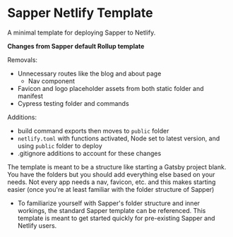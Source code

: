 # Sapper Netlify Template

A minimal template for deploying Sapper to Netlify.

**Changes from Sapper default Rollup template**

Removals:

- Unnecessary routes like the blog and about page
  - Nav component
- Favicon and logo placeholder assets from both static folder and manifest
- Cypress testing folder and commands

Additions:

- build command exports then moves to `public` folder
- `netlify.toml` with functions activated, Node set to latest version, and using `public` folder to deploy
- .gitignore additions to account for these changes

The template is meant to be a structure like starting a Gatsby project blank. You have the folders but you should add everything else based on your needs.
Not every app needs a nav, favicon, etc. and this makes starting easier (once you're at least familiar with the folder structure of Sapper)

- To familiarize yourself with Sapper's folder structure and inner workings, the standard Sapper template can be referenced. This template is meant to get started quickly for pre-existing Sapper and Netlify users.
